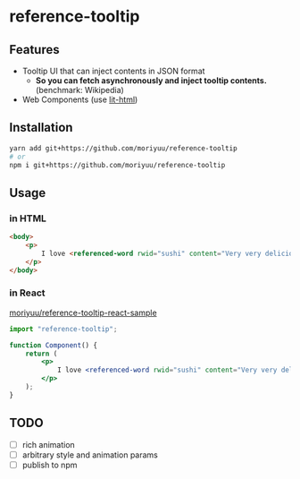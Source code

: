 # reference-tooltip

## Features

- Tooltip UI that can inject contents in JSON format
  - **So you can fetch asynchronously and inject tooltip contents.** (benchmark: Wikipedia)
- Web Components (use [lit-html](https://github.com/Polymer/lit-html))

## Installation

```bash
yarn add git+https://github.com/moriyuu/reference-tooltip
# or
npm i git+https://github.com/moriyuu/reference-tooltip
```

## Usage

### in HTML

```html
<body>
    <p>
        I love <referenced-word rwid="sushi" content="Very very delicious.">sushi</referenced-word>.
    </p>
</body>
```

### in React

[moriyuu/reference-tooltip-react-sample](https://github.com/moriyuu/reference-tooltip-react-sample)

```jsx
import "reference-tooltip";

function Component() {
    return (
        <p>
            I love <referenced-word rwid="sushi" content="Very very delicious.">sushi</referenced-word>.
        </p>
    );
}
```

## TODO

- [ ] rich animation
- [ ] arbitrary style and animation params
- [ ] publish to npm
